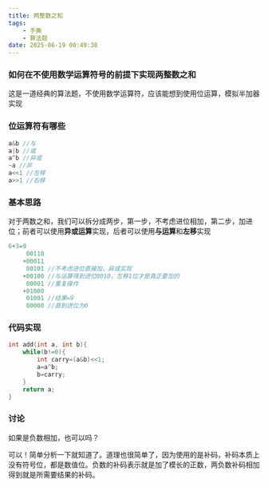 ```yaml
---
title: 两整数之和
tags:
    - 手撕 
    - 算法题
date: 2025-06-19 00:49:38
---
```



### 如何在不使用数学运算符号的前提下实现两整数之和
这是一道经典的算法题，不使用数学运算符，应该能想到使用位运算，模拟半加器实现

### 位运算符有哪些
```c++
a&b //与
a|b //或
a^b //异或
~a //非
a<<1 //左移
a>>1 //右移
```

### 基本思路
对于两数之和，我们可以拆分成两步，第一步，不考虑进位相加，第二步，加进位；前者可以使用**异或运算**实现，后者可以使用**与运算**和**左移**实现
```c++
6+3=9
     00110
    +00011
     00101 //不考虑进位直接加，异或实现
    +00100 //与运算得到进位0010，左移1位才是真正要加的
     00001 //重复操作
    +01000
     01001 //结果=9
     00000 //直到进位为0
```
### 代码实现
```c++
int add(int a, int b){
    while(b!=0){
        int carry=(a&b)<<1;
        a=a^b;
        b=carry;
    }
    return a;
}
```

### 讨论
如果是负数相加，也可以吗？

可以！简单分析一下就知道了。道理也很简单了，因为使用的是补码，补码本质上没有符号位，都是数值位。负数的补码表示就是加了模长的正数，两负数补码相加得到就是所需要结果的补码。
